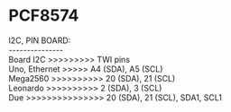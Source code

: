 # PCF8574

I2C, PIN BOARD: <br />
--------------- <br />
Board	I2C >>>>>>>>> TWI pins <br />
Uno, Ethernet >>>>> A4 (SDA), A5 (SCL) <br />
Mega2560 >>>>>>>>>>	20 (SDA), 21 (SCL) <br />
Leonardo >>>>>>>>>> 2  (SDA), 3  (SCL) <br />
Due >>>>>>>>>>>>>>> 20 (SDA), 21 (SCL), SDA1, SCL1 <br />
